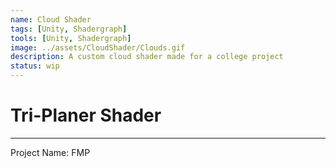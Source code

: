 ```yaml
---
name: Cloud Shader
tags: [Unity, Shadergraph]
tools: [Unity, Shadergraph]
image: ../assets/CloudShader/Clouds.gif
description: A custom cloud shader made for a college project
status: wip
---
```


# **Tri-Planer Shader**

---

Project Name: FMP